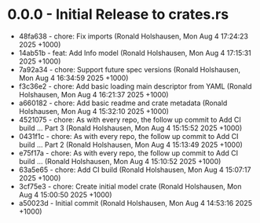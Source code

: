 
# 0.0.0 - Initial Release to crates.rs
 
* 48fa638 - chore: Fix imports (Ronald Holshausen, Mon Aug 4 17:24:23 2025 +1000)
* 14ab51b - feat: Add Info model (Ronald Holshausen, Mon Aug 4 17:15:31 2025 +1000)
* 7a92a34 - chore: Support future spec versions (Ronald Holshausen, Mon Aug 4 16:34:59 2025 +1000)
* f3c36e2 - chore: Add basic loading main descriptor from YAML (Ronald Holshausen, Mon Aug 4 16:21:37 2025 +1000)
* a660182 - chore: Add basic readme and crate metadata (Ronald Holshausen, Mon Aug 4 15:32:10 2025 +1000)
* 4521075 - chore: As with every repo, the follow up commit to Add CI build ... Part 3 (Ronald Holshausen, Mon Aug 4 15:15:52 2025 +1000)
* 0431f1c - chore: As with every repo, the follow up commit to Add CI build ... Part 2 (Ronald Holshausen, Mon Aug 4 15:13:49 2025 +1000)
* e75f17a - chore: As with every repo, the follow up commit to Add CI build ... (Ronald Holshausen, Mon Aug 4 15:10:52 2025 +1000)
* 63a5e65 - chore: Add CI build (Ronald Holshausen, Mon Aug 4 15:07:17 2025 +1000)
* 3cf75e3 - chore: Create initial model crate (Ronald Holshausen, Mon Aug 4 15:00:50 2025 +1000)
* a50023d - Initial commit (Ronald Holshausen, Mon Aug 4 14:53:16 2025 +1000)
